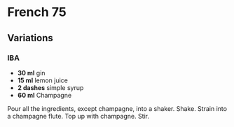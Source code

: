 # French 75

## Variations

### IBA

* **30 ml** gin
* **15 ml** lemon juice
* **2 dashes** simple syrup
* **60 ml** Champagne

Pour all the ingredients, except champagne, into a shaker. Shake. Strain into a champagne flute. Top up with champagne. Stir.
